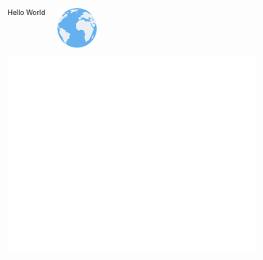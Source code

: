 <div style="display: flex">
    <div>Hello World</div>
    <img src="./assets/images/globe.png" style="width: 5rem;margin-left: 1.5rem"/>
</div>

<div align="center">
	<br>
	<a href="https://github.com/lamltf/lamltf/blob/main/assets/svg/header.svg">
		<img src="./assets/svg/header.svg" width="800" height="400" alt="Click to see the source">
	</a>
	<br>
</div>
